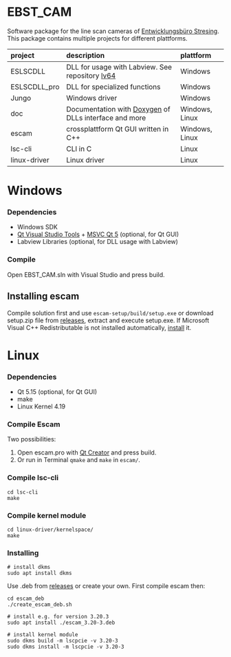 # EBST_CAM
Software package for the line scan cameras of [Entwicklungsbüro Stresing](http://stresing.de). This package contains multiple projects for different plattforms.

project         | description                           | plattform
:---            | :---                                  | :---
ESLSCDLL        | DLL for usage with Labview. See repository [lv64](https://github.com/Entwicklungsburo-Stresing/lv64) | Windows
ESLSCDLL_pro    | DLL for specialized functions         | Windows
Jungo           | Windows driver                        | Windows
doc             | Documentation with [Doxygen](https://www.doxygen.nl/) of DLLs interface and more  | Windows, Linux
escam           | crossplattform Qt GUI written in C++  | Windows, Linux
lsc-cli         | CLI in C                              | Linux
linux-driver    | Linux driver                          | Linux

# Windows

### Dependencies
* Windows SDK
* [Qt Visual Studio Tools](https://marketplace.visualstudio.com/items?itemName=TheQtCompany.QtVisualStudioTools2019) + [MSVC Qt 5](https://www.qt.io/download) (optional, for Qt GUI)
* Labview Libraries (optional, for DLL usage with Labview)

### Compile
Open EBST_CAM.sln with Visual Studio and press build.

## Installing escam
Compile solution first and use `escam-setup/build/setup.exe` or download setup.zip file from [releases](https://github.com/Entwicklungsburo-Stresing/EBST_CAM/releases), extract and execute setup.exe.
If Microsoft Visual C++ Redistributable is not installed automatically, [install](https://aka.ms/vs/16/release/vc_redist.x64.exe) it.

# Linux

### Dependencies
* Qt 5.15 (optional, for Qt GUI)
* make
* Linux Kernel 4.19

### Compile Escam
Two possibilities:
1. Open escam.pro with [Qt Creator](https://www.qt.io/product/development-tools) and press build.
2. Or run in Terminal `qmake` and `make` in `escam/`.

### Compile lsc-cli
```
cd lsc-cli
make
```

### Compile kernel module
```
cd linux-driver/kernelspace/
make
```

### Installing

```
# install dkms
sudo apt install dkms
```
Use .deb from [releases](https://github.com/Entwicklungsburo-Stresing/EBST_CAM/releases) or create your own. First compile escam then:
```
cd escam_deb
./create_escam_deb.sh

# install e.g. for version 3.20.3
sudo apt install ./escam_3.20-3.deb

# install kernel module
sudo dkms build -m lscpcie -v 3.20-3
sudo dkms install -m lscpcie -v 3.20-3
```

